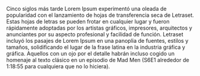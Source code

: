 Cinco siglos más tarde Lorem Ipsum experimentó una oleada de popularidad con el lanzamiento de hojas de transferencia seca de Letraset. 
Estas hojas de letras se pueden frotar en cualquier lugar y fueron rápidamente adoptadas por los artistas gráficos, impresores, arquitectos y anunciantes por su aspecto profesional y facilidad de función. 
Letraset incluyó los pasajes de Lorem Ipsum en una panoplia de fuentes, estilos y tamaños, solidificando el lugar de la frase latina en la industria gráfica y gráfica. 
Aquellos con un ojo por el detalle habrán incluso cogido un homenaje al texto clásico en un episodio de Mad Men (S6E1 alrededor de 1:18:55 para cualquiera que no lo hiciera).